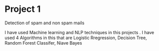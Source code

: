 
# Project 1

Detection of spam and non spam mails

I have used Machine learning and NLP techniques in this projects . I have used 4 Algorithms in this that are Logistic Rregression, Decision Tree, Random Forest Classifer, Niave Bayes

<center> <img src="C:/Users/DELL/Downloads/spam_img.jpeg
## Project 2

Bake A Wish 

 This uses Asp.net techniques for getting all the bakery shops onto asingle portal
